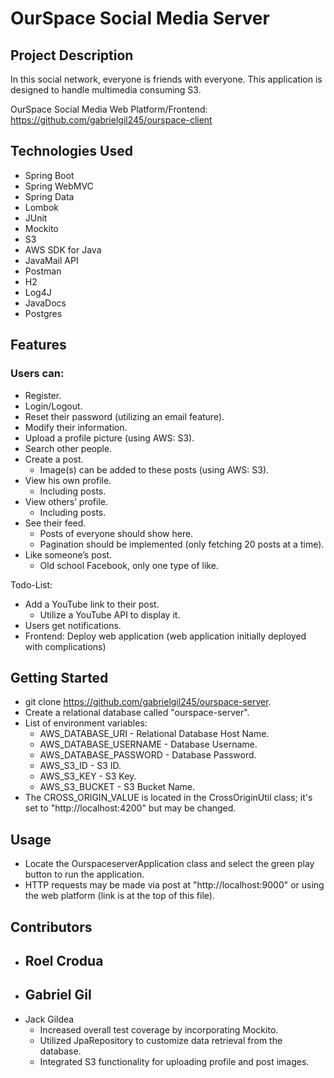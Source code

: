 # OurSpace Social Media Server
## Project Description
In this social network, everyone is friends with everyone. This application is designed to handle multimedia consuming S3.

OurSpace Social Media Web Platform/Frontend: https://github.com/gabrielgil245/ourspace-client

## Technologies Used
- Spring Boot
- Spring WebMVC
- Spring Data
- Lombok
- JUnit
- Mockito
- S3
- AWS SDK for Java
- JavaMail API
- Postman
- H2
- Log4J
- JavaDocs
- Postgres

## Features
### Users can:
- Register.
- Login/Logout.
- Reset their password (utilizing an email feature).
- Modify their information.
- Upload a profile picture (using AWS: S3).
- Search other people.
- Create a post.
  - Image(s) can be added to these posts (using AWS: S3).
- View his own profile.
  - Including posts.
- View others’ profile.
  - Including posts.
- See their feed.
  - Posts of everyone should show here.
  - Pagination should be implemented (only fetching 20 posts at a time).
- Like someone’s post.
  - Old school Facebook, only one type of like.

Todo-List:
- Add a YouTube link to their post.
  - Utilize a YouTube API to display it.
- Users get notifications.
- Frontend: Deploy web application (web application initially deployed with complications)

## Getting Started
- git clone https://github.com/gabrielgil245/ourspace-server.
- Create a relational database called "ourspace-server".
- List of environment variables:
  - AWS_DATABASE_URI - Relational Database Host Name.
  - AWS_DATABASE_USERNAME - Database Username.
  - AWS_DATABASE_PASSWORD - Database Password.
  - AWS_S3_ID - S3 ID.
  - AWS_S3_KEY - S3 Key.
  - AWS_S3_BUCKET - S3 Bucket Name.
- The CROSS_ORIGIN_VALUE is located in the CrossOriginUtil class; it's set to "http://localhost:4200" but may be changed.

## Usage
- Locate the OurspaceserverApplication class and select the green play button to run the application.
- HTTP requests may be made via post at "http://localhost:9000" or using the web platform (link is at the top of this file).

## Contributors
* Roel Crodua
  - 
* Gabriel Gil
  - 
* Jack Gildea
  - Increased overall test coverage by incorporating Mockito.
  - Utilized JpaRepository to customize data retrieval from the database.
  - Integrated S3 functionality for uploading profile and post images.
